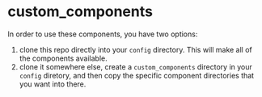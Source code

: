 # custom_components

In order to use these components, you have two options:
1. clone this repo directly into your `config` directory.  This will make all of the components available.
2. clone it somewhere else, create a `custom_components` directory in your `config` diretory, and then copy the specific component directories that you want into there.
